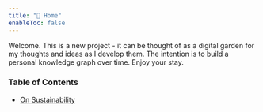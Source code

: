```yaml
---
title: "📡 Home"
enableToc: false
---
```



Welcome. This is a new project - it can be thought of as a digital garden for my thoughts and ideas as I develop them. The intention is to build a personal knowledge graph over time. Enjoy your stay.

### Table of Contents
- [On Sustainability](notes/sustainability.md)

